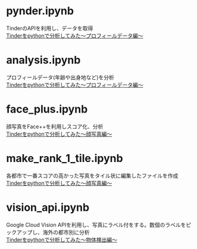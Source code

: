 # pynder.ipynb
TinderのAPIを利用し、データを取得  
[Tinderをpythonで分析してみた〜プロフィールデータ編〜](https://note.mu/ryohei55/n/n46c585c5b5a6)

# analysis.ipynb
プロフィールデータ(年齢や出身地など)を分析  
[Tinderをpythonで分析してみた〜プロフィールデータ編〜](https://note.mu/ryohei55/n/n46c585c5b5a6)

# face_plus.ipynb
顔写真をFace++を利用しスコア化、分析  
[Tinderをpythonで分析してみた〜顔写真編〜](https://note.mu/ryohei55/n/n6a4ab9dae770)

# make_rank_1_tile.ipynb
各都市で一番スコアの高かった写真をタイル状に編集したファイルを作成  
[Tinderをpythonで分析してみた〜顔写真編〜](https://note.mu/ryohei55/n/n6a4ab9dae770)

# vision_api.ipynb
Google Cloud Vision APIを利用し、写真にラベル付をする。数個のラベルをピックアップし、海外の都市別に分析  
[Tinderをpythonで分析してみた〜物体検出編〜](https://note.mu/ryohei55/n/n3acc5cd4ae42)
